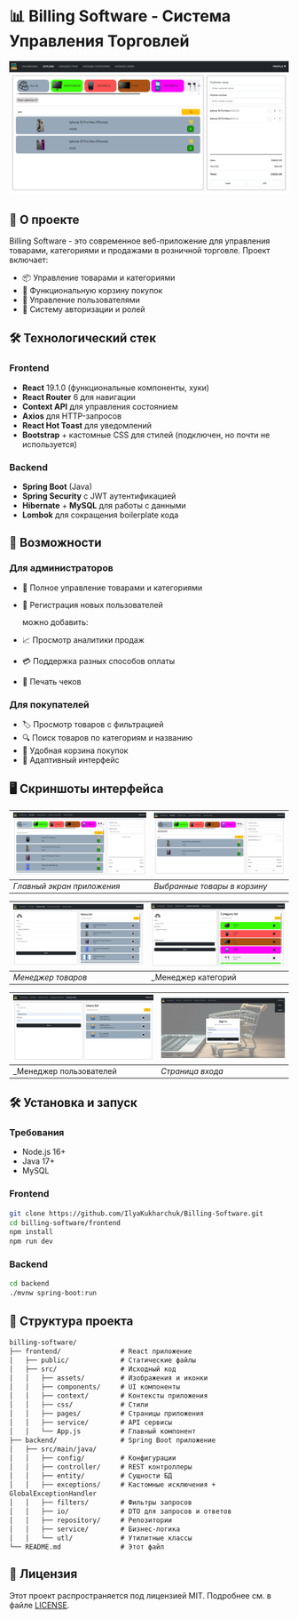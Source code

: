 # 📊 Billing Software - Система Управления Торговлей

![Project Preview](images/explore_filtered.png)

## 🌟 О проекте

Billing Software - это современное веб-приложение для управления товарами, категориями и продажами в розничной торговле. Проект включает:

- 📦 Управление товарами и категориями
- 🛒 Функциональную корзину покупок
- 👥 Управление пользователями
- 🔐 Систему авторизации и ролей

## 🛠 Технологический стек

### Frontend

- **React** 19.1.0 (функциональные компоненты, хуки)
- **React Router** 6 для навигации
- **Context API** для управления состоянием
- **Axios** для HTTP-запросов
- **React Hot Toast** для уведомлений
- **Bootstrap** + кастомные CSS для стилей (подключен, но почти не используется)

### Backend

- **Spring Boot** (Java)
- **Spring Security** с JWT аутентификацией
- **Hibernate** + **MySQL** для работы с данными
- **Lombok** для сокращения boilerplate кода

## 🚀 Возможности

### Для администраторов

- 🔧 Полное управление товарами и категориями
- 👥 Регистрация новых пользователей

  можно добавить:

- 📈 Просмотр аналитики продаж
- 💳 Поддержка разных способов оплаты
- 📄 Печать чеков

### Для покупателей

- 🏷 Просмотр товаров с фильтрацией
- 🔍 Поиск товаров по категориям и названию
- 🛒 Удобная корзина покупок
- 📱 Адаптивный интерфейс

## 🖥 Скриншоты интерфейса

| ![Главная страница](images/explore.png) | ![Выбранные товары в корзину](images/explore_filtered.png) |
| --------------------------------------- | ---------------------------------------------------------- |
| _Главный экран приложения_              | _Выбранные товары в корзину_                               |

| ![Менеджер товаров](images/items.png) | ![Менеджер категорий](images/category.png) |
| ------------------------------------- | ------------------------------------------ |
| _Менеджер товаров_                    | \_Менеджер категорий                       |

| ![Менеджер пользователей](images/users.png) | ![Страница входа](images/login.png) |
| ------------------------------------------- | ----------------------------------- |
| \_Менеджер пользователей                    | _Страница входа_                    |

## 🛠 Установка и запуск

### Требования

- Node.js 16+
- Java 17+
- MySQL

### Frontend

```bash
git clone https://github.com/IlyaKukharchuk/Billing-Software.git
cd billing-software/frontend
npm install
npm run dev
```

### Backend

```bash
cd backend
./mvnw spring-boot:run
```

## 📂 Структура проекта

```
billing-software/
├── frontend/               # React приложение
│   ├── public/             # Статические файлы
│   ├── src/                # Исходный код
│   │   ├── assets/         # Изображения и иконки
│   │   ├── components/     # UI компоненты
│   │   ├── context/        # Контексты приложения
│   │   ├── css/            # Стили
│   │   ├── pages/          # Страницы приложения
│   │   ├── service/        # API сервисы
│   │   └── App.js          # Главный компонент
├── backend/                # Spring Boot приложение
│   ├── src/main/java/
│   │   ├── config/         # Конфигурации
│   │   ├── controller/     # REST контроллеры
│   │   ├── entity/         # Сущности БД
│   │   ├── exceptions/     # Кастомные исключения + GlobalExceptionHandler
│   │   ├── filters/        # Фильтры запросов
│   │   ├── io/             # DTO для запросов и ответов
│   │   ├── repository/     # Репозитории
│   │   ├── service/        # Бизнес-логика
│   │   └── utl/            # Утилитные классы
└── README.md               # Этот файл
```

## 📜 Лицензия

Этот проект распространяется под лицензией MIT. Подробнее см. в файле [LICENSE](LICENSE).
